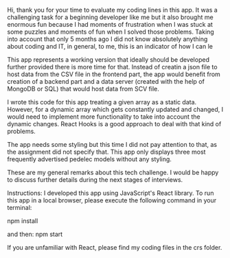 Hi, thank you for your time to evaluate my coding lines in this app. It was a challenging task for a beginning developer like me but it also brought me enormous fun because I had moments of frustration when I was stuck at some puzzles and moments of fun when I solved those problems. Taking into account that only 5 months ago I did not know absolutely anything about coding and IT, in general, to me, this is an indicator of how I can le

This app represents a working version that ideally should be developed further provided there is more time for that. Instead of creatin a json file to host data from the CSV file in the frontend part, the app would benefit from creation of a backend part and a data server (created with the help of MongoDB or SQL) that would host data from SCV file. 

I wrote this code for this app treating a given array as a static data. However, for a dynamic array which gets constantly updated and changed, I would need to implement more functionality to take into account the dynamic changes. React Hooks is a good approach to deal with that kind of problems.

The app needs some styling but this time I did not pay attention to that, as the assignment did not specify that. This app only displays three most frequently advertised pedelec models without any styling.

These are my general remarks about this tech challenge. I would be happy to discuss further details during the next stages of interviews.


Instructions:
I developed this app using JavaScript's React library. To run this app in a local browser, please execute the following command in your terminal:

npm install

and then:
npm start


If you are unfamiliar with React, please find my coding files in the crs folder.